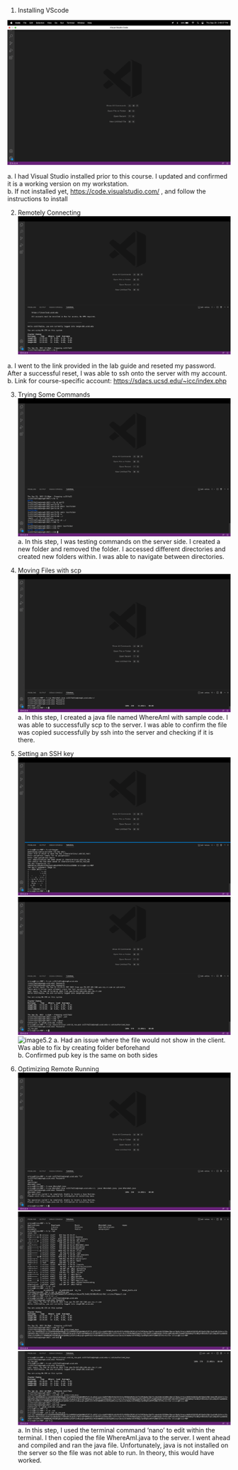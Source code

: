 1. Installing VScode 

![image1](https://github.com/air-wickvu/cse15l-lab-reports/blob/main/images/week-1-lab-report-image1.png) 

a. I had Visual Studio installed prior to this course. I updated and confirmed it is a working version on my workstation. <br />
b. If not installed yet, https://code.visualstudio.com/ , and follow the instructions to install 
  
2. Remotely Connecting
![image2](https://github.com/air-wickvu/cse15l-lab-reports/blob/main/images/week-1-lab-report-image2.png)

a. I went to the link provided in the lab guide and reseted my password. After a successful reset, I was able to ssh onto the server with my account. <br />
b. Link for course-specific account: https://sdacs.ucsd.edu/~icc/index.php
  
3. Trying Some Commands
![image3](https://github.com/air-wickvu/cse15l-lab-reports/blob/main/images/week-1-lab-report-image3.png)
a. In this step, I was testing commands on the server side. I created a new folder and removed the folder. I accessed different directories and created new folders within. I was able to navigate between directories. 
  
4. Moving Files with scp
![image4](https://github.com/air-wickvu/cse15l-lab-reports/blob/main/images/week-1-lab-report-image4.png)
a. In this step, I created a java file named WhereAmI with sample code. I was able to successfully scp to the server. I was able to confirm the file was copied successfully by ssh into the server and checking if it is there. 

5. Setting an SSH key 
![image5](https://github.com/air-wickvu/cse15l-lab-reports/blob/main/images/week-1-lab-report-image5.png)
![image5.1](https://github.com/air-wickvu/cse15l-lab-reports/blob/main/images/week-1-lab-report-image5.1.png)
![image5.2](https://github.com/air-wickvu/cse15l-lab-reports/blob/main/images/week-1-lab-report-image5.2.png)
a. Had an issue where the file would not show in the client. Was able to fix by creating folder beforehand <br />
b. Confirmed pub key is the same on both sides
6. Optimizing Remote Running
![image6](https://github.com/air-wickvu/cse15l-lab-reports/blob/main/images/week-1-lab-report-image6.png)
![image6.1](https://github.com/air-wickvu/cse15l-lab-reports/blob/main/images/week-1-lab-report-image6.1.png)
![image6.2](https://github.com/air-wickvu/cse15l-lab-reports/blob/main/images/week-1-lab-report-image6.2.png)
a. In this step, I used the terminal command ‘nano’ to edit within the terminal. I then copied the file WhereAmI.java to the server. I went ahead and compiled and ran the java file. Unfortunately, java is not installed on the server so the file was not able to run. In theory, this would have worked. 







